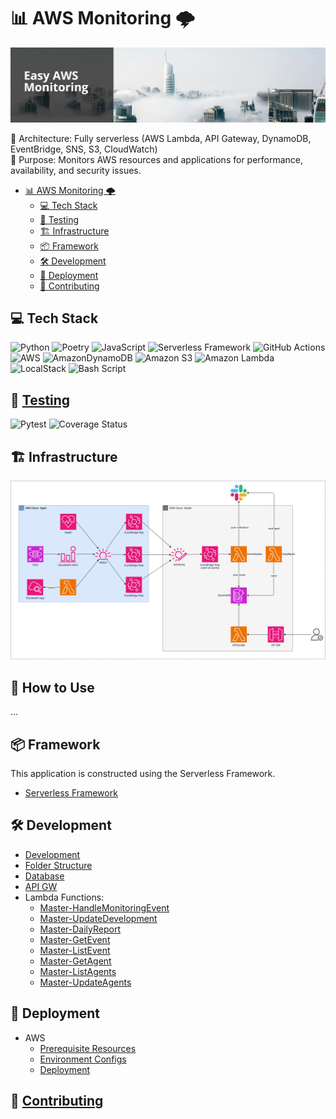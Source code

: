 # 📊 AWS Monitoring 🌩️

![banner.png](docs/images/banner.png)

🔹 Architecture: Fully serverless (AWS Lambda, API Gateway, DynamoDB, EventBridge, SNS, S3, CloudWatch)<br>
🔹 Purpose: Monitors AWS resources and applications for performance, availability, and security issues.<br>

<!-- TOC -->

* [📊 AWS Monitoring 🌩️](#-aws-monitoring-)
  * [💻 Tech Stack](#-tech-stack)
  * [🧪 Testing](#-testing)
  * [🏗️ Infrastructure](#-infrastructure)
  * [📦 Framework](#-framework)
  * [🛠️ Development](#-development)
  * [🚀 Deployment](#-deployment)
  * [🤝 Contributing](#-contributing)

<!-- TOC -->

## 💻 Tech Stack

![Python](https://img.shields.io/badge/python-3670A0?style=for-the-badge&logo=python&logoColor=ffdd54)
![Poetry](https://img.shields.io/badge/Poetry-%233B82F6.svg?style=for-the-badge&logo=poetry&logoColor=0B3D8D)
![JavaScript](https://img.shields.io/badge/javascript-%23323330.svg?style=for-the-badge&logo=javascript&logoColor=%23F7DF1E)
![Serverless Framework](https://img.shields.io/badge/serverless%20framework-8A2BE2?style=for-the-badge)
![GitHub Actions](https://img.shields.io/badge/github%20actions-%232671E5.svg?style=for-the-badge&logo=githubactions&logoColor=white)
![AWS](https://img.shields.io/badge/AWS-%23FF9900.svg?style=for-the-badge&logo=amazon-aws&logoColor=white)
![AmazonDynamoDB](https://img.shields.io/badge/Amazon%20DynamoDB-4053D6?style=for-the-badge&logo=Amazon%20DynamoDB&logoColor=white)
![Amazon S3](https://img.shields.io/badge/Amazon%20S3-FF9900?style=for-the-badge&logo=amazons3&logoColor=white&color=green)
![Amazon Lambda](https://img.shields.io/badge/Amazon%20lambda-8A2BE2?style=for-the-badge&color=FF9933)
![LocalStack](https://img.shields.io/badge/local%20stack-8A2BE2?style=for-the-badge&color=blue)
![Bash Script](https://img.shields.io/badge/bash_script-%23121011.svg?style=for-the-badge&logo=gnu-bash&logoColor=white)

## 🧪 [Testing](tests)

![Pytest](https://img.shields.io/badge/pytest-%23ffffff.svg?style=for-the-badge&logo=pytest&logoColor=2f9fe3)
![Coverage Status](https://img.shields.io/badge/Coverage-89%25-blue?style=for-the-badge&logo=codecov&logoColor=white)

## 🏗️ Infrastructure

![infra](docs/images/infra.png)

## 📖 How to Use

...

## 📦 Framework

This application is constructed using the Serverless Framework.

- [Serverless Framework](https://www.serverless.com/)

## 🛠️ Development

- [Development](docs/development.md)
- [Folder Structure](docs/folder_structure.md)
- [Database](docs/db.md)
- [API GW](docs/aws-api-gw.md)
- Lambda Functions:
  - [Master-HandleMonitoringEvent](infra/master/functions/HandleMonitoringEvents.yml)
  - [Master-UpdateDevelopment](infra/master/functions/UpdateDeployment.yml)
  - [Master-DailyReport](infra/master/functions/DailyReport.yml)
  - [Master-GetEvent](infra/master/functions/api/Event-GetItem.yml)
  - [Master-ListEvent](infra/master/functions/api/Event-ListItems.yml)
  - [Master-GetAgent](infra/master/functions/api/Agent-GetItem.yml)
  - [Master-ListAgents](infra/master/functions/api/Agent-ListItems.yml)
  - [Master-UpdateAgents](infra/master/functions/api/Agent-UpdateItem.yml)

## 🚀 Deployment

- AWS
  - [Prerequisite Resources](docs/aws-prerequisite-resources.md)
  - [Environment Configs](docs/aws-environment-configs.md)
  - [Deployment](docs/aws-deployment.md)

## 🤝 [Contributing](docs/git/contributing.md)
